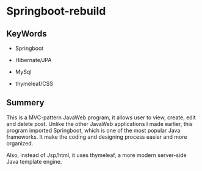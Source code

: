 # Springboot-rebuild

## KeyWords

* Springboot

* Hibernate/JPA

* MySql

* thymeleaf/CSS

## Summery 

This is a MVC-pattern JavaWeb program, it allows user to view, create, edit and delete post. Unlike the other JavaWeb applications I made earlier, this program imported Springboot, which is one of the most popular Java frameworks. It make the coding and designing process easier and more organized.

Also, instead of Jsp/html, it uses thymeleaf, a more modern server-side Java template engine.
